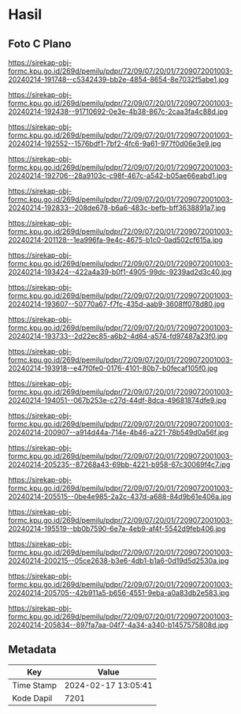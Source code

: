 # Hasil

## Foto C Plano

https://sirekap-obj-formc.kpu.go.id/269d/pemilu/pdpr/72/09/07/20/01/7209072001003-20240214-191748--c5342439-bb2e-4854-8654-8e7032f5abe1.jpg

https://sirekap-obj-formc.kpu.go.id/269d/pemilu/pdpr/72/09/07/20/01/7209072001003-20240214-192438--91710692-0e3e-4b38-867c-2caa3fa4c88d.jpg

https://sirekap-obj-formc.kpu.go.id/269d/pemilu/pdpr/72/09/07/20/01/7209072001003-20240214-192552--1576bdf1-7bf2-4fc6-9a61-977f0d06e3e9.jpg

https://sirekap-obj-formc.kpu.go.id/269d/pemilu/pdpr/72/09/07/20/01/7209072001003-20240214-192706--28a9103c-c98f-467c-a542-b05ae66eabd1.jpg

https://sirekap-obj-formc.kpu.go.id/269d/pemilu/pdpr/72/09/07/20/01/7209072001003-20240214-192833--208de678-b6a6-483c-befb-bff3638891a7.jpg

https://sirekap-obj-formc.kpu.go.id/269d/pemilu/pdpr/72/09/07/20/01/7209072001003-20240214-201128--1ea996fa-9e4c-4675-b1c0-0ad502cf615a.jpg

https://sirekap-obj-formc.kpu.go.id/269d/pemilu/pdpr/72/09/07/20/01/7209072001003-20240214-193424--422a4a39-b0f1-4905-99dc-9239ad2d3c40.jpg

https://sirekap-obj-formc.kpu.go.id/269d/pemilu/pdpr/72/09/07/20/01/7209072001003-20240214-193607--50770a67-f7fc-435d-aab9-3608ff078d80.jpg

https://sirekap-obj-formc.kpu.go.id/269d/pemilu/pdpr/72/09/07/20/01/7209072001003-20240214-193733--2d22ec85-a6b2-4d64-a574-fd97487a23f0.jpg

https://sirekap-obj-formc.kpu.go.id/269d/pemilu/pdpr/72/09/07/20/01/7209072001003-20240214-193918--e47f0fe0-0176-4101-80b7-b0fecaf105f0.jpg

https://sirekap-obj-formc.kpu.go.id/269d/pemilu/pdpr/72/09/07/20/01/7209072001003-20240214-194051--067b253e-c27d-44df-8dca-49681874dfe9.jpg

https://sirekap-obj-formc.kpu.go.id/269d/pemilu/pdpr/72/09/07/20/01/7209072001003-20240214-200907--a914d44a-714e-4b46-a221-78b549d0a56f.jpg

https://sirekap-obj-formc.kpu.go.id/269d/pemilu/pdpr/72/09/07/20/01/7209072001003-20240214-205235--87268a43-69bb-4221-b958-67c30069f4c7.jpg

https://sirekap-obj-formc.kpu.go.id/269d/pemilu/pdpr/72/09/07/20/01/7209072001003-20240214-205515--0be4e985-2a2c-437d-a688-84d9b61e406a.jpg

https://sirekap-obj-formc.kpu.go.id/269d/pemilu/pdpr/72/09/07/20/01/7209072001003-20240214-195519--bb0b7590-6e7a-4eb9-af4f-5542d9feb406.jpg

https://sirekap-obj-formc.kpu.go.id/269d/pemilu/pdpr/72/09/07/20/01/7209072001003-20240214-200215--05ce2638-b3e6-4db1-b1a6-0d19d5d2530a.jpg

https://sirekap-obj-formc.kpu.go.id/269d/pemilu/pdpr/72/09/07/20/01/7209072001003-20240214-205705--42b911a5-b656-4551-9eba-a0a83db2e583.jpg

https://sirekap-obj-formc.kpu.go.id/269d/pemilu/pdpr/72/09/07/20/01/7209072001003-20240214-205834--897fa7aa-04f7-4a34-a340-b1457575808d.jpg


## Metadata

| Key        | Value               |
| ---------- | ------------------- |
| Time Stamp | 2024-02-17 13:05:41 |
| Kode Dapil | 7201                |



